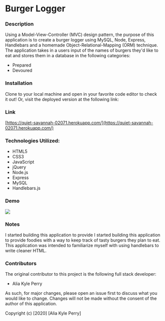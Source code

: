 # Burger Logger

### Description

Using a Model-View-Controller (MVC) design pattern, the purpose of this application is to create a burger logger using MySQL, Node, Express, Handlebars and a homemade Object-Relational-Mapping (ORM) technique.  The application takes in a users input of the names of burgers they'd like to eat and stores them in a database in the following categories:

- Prepared
- Devoured

### Installation

Clone to your local machine and open in your favorite code editor to check it out! Or, visit the deployed version at the following link:

### Link

[https://quiet-savannah-02071.herokuapp.com/](https://quiet-savannah-02071.herokuapp.com/)

### Technologies Utilized:

* HTML5
* CSS3
* JavaScript
* jQuery
* Node.js
* Express
* MySQL
* Handlebars.js

### Demo

![](https://github.com/K-ai30/burger/blob/master/public/assets/images/BurgerDemo.gif)

### Notes

I started building this application to provide I started building this application to provide foodies with a way to keep track of tasty burgers they plan to eat. This application was intended to familiarize myself with using handlebars to write cleaner HTML. 

### Contributors

The original contributor to this project is the following full stack developer:

- Alia Kyle Perry

As such, for major changes, please open an issue first to discuss what you would like to change. Changes will not be made without the consent of the author of this application.

Copyright (c) [2020] [Alia Kyle Perry]
